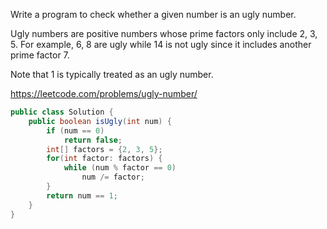 Write a program to check whether a given number is an ugly number.

Ugly numbers are positive numbers whose prime factors only include 2, 3, 5. For example, 6, 8 are ugly while 14 is not ugly since it includes another prime factor 7.

Note that 1 is typically treated as an ugly number.

https://leetcode.com/problems/ugly-number/

```java
public class Solution {
    public boolean isUgly(int num) {
        if (num == 0)
            return false;
        int[] factors = {2, 3, 5};
        for(int factor: factors) {
            while (num % factor == 0)
                num /= factor;
        }
        return num == 1;
    }
}
```

